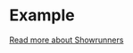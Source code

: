 # Example

[Read more about Showrunners](https://docs.epns.io/developers/developer-guides/sending-notifications/using-showrunners-scaffold-gasless])